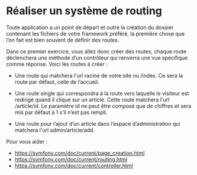# Réaliser un système de routing

Toute application a un point de départ et outre la création du dossier contenant les fichiers de votre framework préféré, la première chose que l’on fait est bien souvent de définir des routes.

Dans ce premier exercice, vous allez donc créer des routes, chaque route déclenchera une méthode d’un contrôleur qui renverra une vue spécifique comme réponse. Voici les routes à créer :

- Une route qui matchera l'url racine de votre site ou /index. Ce sera la route par défaut, celle de l’accueil.

- Une route single qui correspondra à la route vers laquelle le visiteur est redirigé quand il clique sur un article. Cette route matchera l'url /article/id. Le paramètre id ne peut être composé que de chiffres et sera mis par défaut à 1 s’il n’est pas rempli.

- Une route pour l’ajout d’un article dans l’espace d’administration qui matchera l'url admin/article/add.

Pour vous aider :
- https://symfony.com/doc/current/page_creation.html
- https://symfony.com/doc/current/routing.html
- https://symfony.com/doc/current/controller.html
